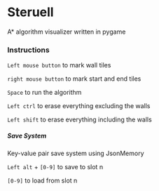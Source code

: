 # Steruell
A* algorithm visualizer written in pygame

### Instructions

`Left mouse button` to mark wall tiles

`right mouse button` to mark start and end tiles

`Space` to run the algorithm

`Left ctrl` to erase everything excluding the walls

`Left shift` to erase everything including the walls

##### Save System

Key-value pair save system using JsonMemory

`Left alt` + `[0-9]` to save to slot n

`[0-9]` to load from slot n